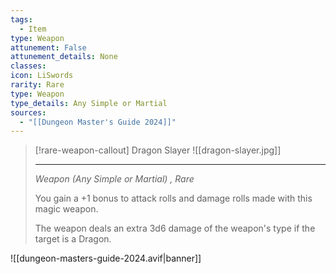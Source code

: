 ```yaml
---
tags:
  - Item
type: Weapon
attunement: False
attunement_details: None
classes:
icon: LiSwords
rarity: Rare
type: Weapon
type_details: Any Simple or Martial
sources: 
  - "[[Dungeon Master's Guide 2024]]"
---
```

>[!rare-weapon-callout] Dragon Slayer
>![[dragon-slayer.jpg]]
>
>- - -
>_Weapon (Any Simple or Martial) , Rare_
>
>You gain a +1 bonus to attack rolls and damage rolls made with this magic weapon.
>
>The weapon deals an extra 3d6 damage of the weapon's type if the target is a Dragon.
>


![[dungeon-masters-guide-2024.avif|banner]]
